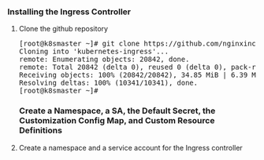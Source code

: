 <h3>Installing the Ingress Controller</h3>
<ol>
  <li>Clone the github repository</li>
  <pre>[root@k8smaster ~]# git clone https://github.com/nginxinc/kubernetes-ingress.git
Cloning into 'kubernetes-ingress'...
remote: Enumerating objects: 20842, done.
remote: Total 20842 (delta 0), reused 0 (delta 0), pack-reused 20842
Receiving objects: 100% (20842/20842), 34.85 MiB | 6.39 MiB/s, done.
Resolving deltas: 100% (10341/10341), done.
[root@k8smaster ~]#</pre>
  <h3>Create a Namespace, a SA, the Default Secret, the Customization Config Map, and Custom Resource Definitions</h3>
  <li>Create a namespace and a service account for the Ingress controller</li>
  <pre></pre>
  </ol>
